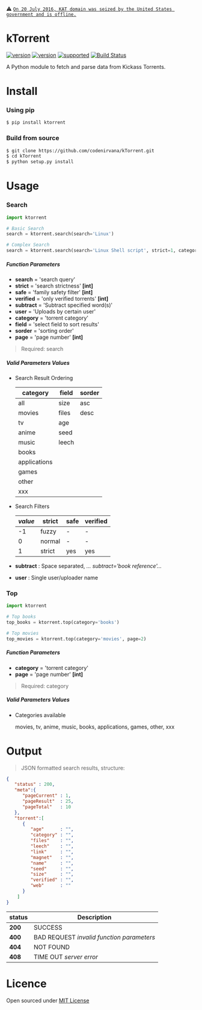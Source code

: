 :warning:  [`On 20 July 2016, KAT domain was seized by the United States government and is offline.`](http://www.theverge.com/2016/7/20/12243592/kickass-torrents-artem-vaulin-founder-arrested-domains-seized)

kTorrent
=====
[![version](https://img.shields.io/pypi/status/ktorrent.svg)](https://pypi.python.org/pypi/ktorrent/)
[![version](https://img.shields.io/pypi/v/ktorrent.svg)](https://pypi.python.org/pypi/ktorrent/)
[![supported](https://img.shields.io/pypi/pyversions/ktorrent.svg)](https://pypi.python.org/pypi/ktorrent/)
[![Build Status](https://travis-ci.org/codenirvana/kTorrent.svg)](https://travis-ci.org/codenirvana/kTorrent)

A Python module to fetch and parse data from Kickass Torrents.

Install
=====

### Using pip

```bash
$ pip install ktorrent
````

### Build from source

```bash
$ git clone https://github.com/codenirvana/kTorrent.git
$ cd kTorrent
$ python setup.py install
```

Usage
====

### Search

```python
import ktorrent

# Basic Search
search = ktorrent.search(search='Linux')

# Complex Search
search = ktorrent.search(search='Linux Shell script', strict=1, category='books', field='age', sorder='desc', page=2)
```

##### Function Parameters
- **search**    = 'search query'
- **strict**    = 'search strictness' **[int]**
- **safe**      = 'family safety filter' **[int]**
- **verified**  = 'only verified torrents' **[int]**
- **subtract**  = 'Subtract specified word(s)'
- **user**      = 'Uploads by certain user'
- **category**  = 'torrent category'
- **field**     = 'select field to sort results'
- **sorder**    = 'sorting order'
- **page**      = 'page number' **[int]**

> Required: search

##### Valid Parameters Values

* Search Result Ordering

   category     | field | sorder
   ------------ | ----- | ------
   all          | size  |  asc
   movies       | files |  desc
   tv           | age   |
   anime        | seed  |
   music        | leech |
   books        |
   applications |
   games        |
   other        |
   xxx          |

* Search Filters

   *value* | strict | safe | verified
   ------- | ------ | ---- | --------
      -1   | fuzzy  |   -  |    -
      0    | normal |   -  |    -
      1    | strict | yes  |   yes

* **subtract** : Space separated, *... subtract='book reference'...*

* **user** : Single user/uploader name


### Top

```python
import ktorrent

# Top books
top_books = ktorrent.top(category='books')

# Top movies
top_movies = ktorrent.top(category='movies', page=2)
```

##### Function Parameters
- **category**  = 'torrent category'
- **page**      = 'page number' **[int]**

> Required: category

##### Valid Parameters Values

* Categories available

   movies, tv, anime, music, books, applications, games, other, xxx


Output
====

> JSON formatted search results, structure:

```json
{  
   "status" : 200,
   "meta":{  
      "pageCurrent" : 1,
      "pageResult"  : 25,
      "pageTotal"   : 10
   },
   "torrent":[  
      {  
         "age"      : "",
         "category" : "",
         "files"    : "",
         "leech"    : "",
         "link"     : "",
         "magnet"   : "",
         "name"     : "",
         "seed"     : "",
         "size"     : "",
         "verified" : "",
         "web"      : ""
      }
    ]
}
```

 status | Description
------- | ------
**200** | SUCCESS
**400** | BAD REQUEST *invalid function parameters*
**404** | NOT FOUND
**408** | TIME OUT *server error*

Licence
====
Open sourced under [MIT License](LICENSE)
